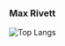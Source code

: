 ### Max Rivett

<!--![Max's GitHub stats](https://github-readme-stats.vercel.app/api?username=maxrivett&count_private=true&theme=dracula)--> 
![Top Langs](https://github-readme-stats.vercel.app/api/top-langs/?username=maxrivett&hide_progress=false&theme=dracula)

<!--[![Max's wakatime stats](https://github-readme-stats.vercel.app/api/wakatime?username=maxrivett)](https://github.com/maxrivett/github-readme-stats)-->

<!--
**maxrivett/maxrivett** is a ✨ _special_ ✨ repository because its `README.md` (this file) appears on your GitHub profile.

Here are some ideas to get you started:

- 🔭 I’m currently working on ...
- 🌱 I’m currently learning ...
- 👯 I’m looking to collaborate on ...
- 🤔 I’m looking for help with ...
- 💬 Ask me about ...
- 📫 How to reach me: ...
- 😄 Pronouns: ...
- ⚡ Fun fact: ...
-->
